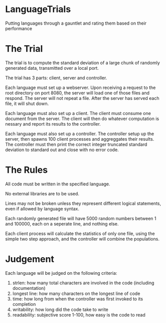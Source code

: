 LanguageTrials
==============

Putting languages through a gauntlet and rating them based on their performance


The Trial
=========

The trial is to compute the standard deviation of a large chunk of randomly generated data, transmitted over a local port.

The trial has 3 parts: client, server and controller.

Each language must set up a webserver.  Upon receiving a request to the root directory on port 8080, the server will load one of those files and respond.  The server will not repeat a file.  After the server has served each file, it will shut down.

Each language must also set up a client.  The client must consume one document from the server.  The client will then do whatever computation is nessary and report its results to the controller.

Each language must also set up a controller.  The controller setup up the server, then spawns 100 client processes and aggreggates their results.  The controller must then print the correct integer truncated standard deviation to standard out and close with no error code.


The Rules
=========

All code must be written in the specified language.

No external libraries are to be used.

Lines may not be broken unless they represent different logical statements, even if allowed by language syntax.

Each randomly generated file will have 5000 random numbers between 1 and 100000, each on a seperate line, and nothing else.

Each client process will calculate the statistics of only one file, using the simple two step approach, and the controller will combine the populations.


Judgement
=========

Each language will be judged on the following criteria:

1.  strlen: how many total characters are involved in the code (including documentation)
2.  longest line: how many characters on the longest line of code
3.  time: how long from when the controller was first invoked to its completion
4.  writability: how long did the code take to write
5.  readability: subjective score 1-100, how easy is the code to read
